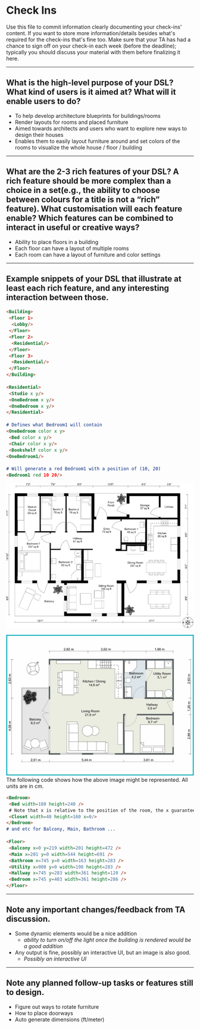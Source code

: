 # Check Ins

Use this file to commit information clearly documenting your check-ins' content. If you want to store more information/details besides what's required for the check-ins that's fine too. Make sure that your TA has had a chance to sign off on your check-in each week (before the deadline); typically you should discuss your material with them before finalizing it here.

---

## **What is the high-level purpose of your DSL? What kind of users is it aimed at? What will it enable users to do?**

- To help develop architecture blueprints for buildings/rooms
- Render layouts for rooms and placed furniture
- Aimed towards architects and users who want to explore new ways to design their houses
- Enables them to easily layout furniture around and set colors of the rooms to visualize the whole house / floor / building

---

## **What are the 2-3 rich features of your DSL? A rich feature should be more complex than a choice in a set(e.g., the ability to choose between colours for a title is not a “rich” feature). What customisation will each feature enable? Which features can be combined to interact in useful or creative ways?**

- Ability to place floors in a building
- Each floor can have a layout of multiple rooms
- Each room can have a layout of furniture and color settings

---

## **Example snippets of your DSL that illustrate at least each rich feature, and any interesting interaction between those.**

``` md
<Building>
 <Floor 1>
  <Lobby/>
 </Floor>
 <Floor 2>
  <Residential/>
 </Floor>
 <Floor 3>
  <Residential/>
 </Floor>
</Building>

<Residential>
 <Studio x y/>
 <OneBedroom x y/>
 <OneBedroom x y/>
</Residential>

# Defines what Bedroom1 will contain
<OneBedroom color x y>
 <Bed color x y/>
 <Chair color x y/>
 <Bookshelf color x y/>
<OneBedroom1/>

# Will generate a red Bedroom1 with a position of (10, 20)
<Bedroom1 red 10 20/>
```

![Sample output](sample%20output.png)

![Example image](example.png) \
The following code shows how the above image might be represented. All units are in cm.

``` md
<Bedroom>
 <Bed width=180 height=240 />
 # Note that x is relative to the position of the room, the x guarantees that the closet will always be on the left wall
 <Closet width=40 height=160 x=0/>
</Bedroom>
# and etc for Balcony, Main, Bathroom ...

<Floor>
 <Balcony x=0 y=219 width=201 height=472 />
 <Main x=201 y=0 width=544 height=691 />
 <Bathroom x=745 y=0 width=163 height=283 />
 <Utility x=908 y=0 width=198 height=283 />
 <Hallway x=745 y=283 width=361 height=120 />
 <Bedroom x=745 y=403 width=361 height=286 />
</Floor>
```

---

## **Note any important changes/feedback from TA discussion.**

- Some dynamic elements would be a nice addition
  - *ability to turn on/off the light once the building is rendered would be a good addition*
- Any output is fine, possibly an interactive UI, but an image is also good.
  - *Possibly an interactive UI*

---

## **Note any planned follow-up tasks or features still to design.**

- Figure out ways to rotate furniture
- How to place doorways
- Auto generate dimensions (ft/meter)
